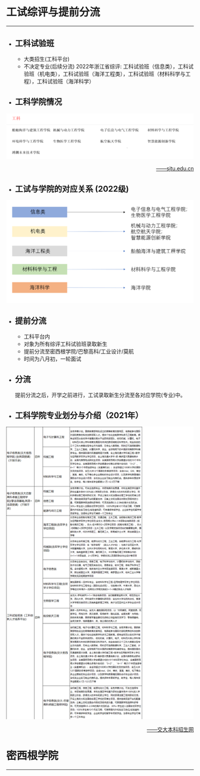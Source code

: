 # 工试综评与提前分流  
----------
* ## 工科试验班  
    * 大类招生(工科平台)
    * 不决定专业(后续分流)
    2022年浙江省综评: 工科试验班（信息类），工科试验班（机电类），工科试验班（海洋工程类），工科试验班（材料科学与工程），工科试验班（海洋科学）
* ## 工科学院情况
![工科学院](/学院.png)
<p align = 'right'><a href="https://sjtu.edu.cn" title="sjtu.edu.cn">——sjtu.edu.cn</a></p>     

* ## 工试与学院的对应关系 (2022级) 
![对应关系](/对应.png)
* ## 提前分流  
    * 工科平台内
    * 对象为所有综评工科试验班录取新生
    * 提前分流至密西根学院/巴黎高科/工业设计/莫航
    * 时间为八月初，一轮面试
* ## 分流
    提前分流之后，开学之前进行，工试录取新生分流至各对应学院(专业)中。  
* ## 工科学院专业划分与介绍（2021年）  
![专业](%E4%B8%93%E4%B8%9A.png)
<p align = 'right'><a href="https://admissions.sjtu.edu.cn/web/jdzsb/3810110-3810000003124.htm?Page=3" title="admissions.sjtu.edu.cn">——交大本科招生网</a></p>   

# 密西根学院  
-----------------

